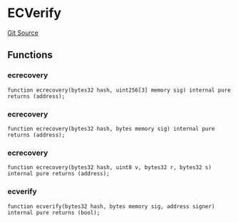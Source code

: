 # ECVerify
[Git Source](https://github.com/maticnetwork/contracts/blob/155f729fd8db0676297384375468d4d45b8aa44e/contracts/common/lib/ECVerify.sol)


## Functions
### ecrecovery


```solidity
function ecrecovery(bytes32 hash, uint256[3] memory sig) internal pure returns (address);
```

### ecrecovery


```solidity
function ecrecovery(bytes32 hash, bytes memory sig) internal pure returns (address);
```

### ecrecovery


```solidity
function ecrecovery(bytes32 hash, uint8 v, bytes32 r, bytes32 s) internal pure returns (address);
```

### ecverify


```solidity
function ecverify(bytes32 hash, bytes memory sig, address signer) internal pure returns (bool);
```

